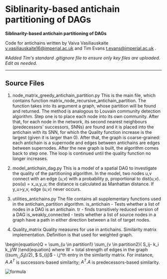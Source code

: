 # Siblinarity-based antichain partitioning of DAGs

**Siblinarity-based antichain partitioning of DAGs**

Code for antichains written by Vaiva Vasiliauskaite v.vasiliauskaite16@imperial.ac.uk and Tim Evans t.evans@imperial.ac.uk .


#*Added Tim's standard .gitignore file to ensure only key files are uploaded. Edit as needed.*

---

## Source Files

1. node_matrix_greedy_antichain_partition.py
	This is the main file, which contains function matrix_node_recursive_antichain_partition. The function takes into its argument a graph,
	whose partition will be found and returned. The method is analogous to Louvain community detection algorithm.
	Step one is to place each node into its own community. After that, for each node in the network, its second 
	nearest neighbours (predecessors' successors, SNNs) are found and it is placed into the antichain with its SNN,
	for which the Quality function increase is the largest (given it is larger than 0). After that, the graph is 
	coarse-grained: each antichain is a supernode and edges between antichains are edges between supernodes. After
	the new graph is built, the algorithm comes back to step one. The loop is continued until the quality function
	no longer increases. 
		
2. model_antichain_dag.py
	This is a model of a spatial DAG to investigate the quality of the partitioning algorithm. In the model, two nodes
	u,v connect with an edge (u,v) with a probability p, proportional to dist(u,v). pos(u) = x_u,y_u; the distance 
	is calculated as Manhattan distance. If y_u>y_v, edge (u,v) never occurs.
	
3. utilities_antichains.py
	The file contains all supplementary functions used in the antichain_partition algorithm.
	is_antichain - Tests whether a list of nodes in a DAG is an antichain.
  tr - finds transitively reduced version of a DAG
  is_weakly_connected - tests whether a list of source nodes in a graph have a path in either direction between a list of target nodes.
  
4. Quality_matrix
  Quality measures for use in antichains. Similarity matrix implementation. Definition is that used for weighted graph.

  \begin{equation}Q = \sum_{u \in partition1} \sum_{v \in partition2}( S_ij- k_i k_j/W )\end{equation}
  where W = total strength of edges in the graph (($sum_{i,j}S_ij)/2$),
 $ S_{ij}$ - i,j^th entry in the similarity matrix. For instance, $A.A^T$ is successors-based similarity;
          $A^T.A$ is predecessors-based similarity.   
	  
![formula](https://render.githubusercontent.com/render/math?math=\left%20\{%20\right%20\})

